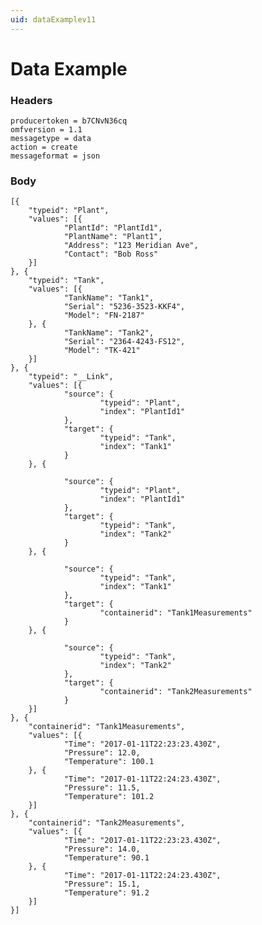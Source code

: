 ```yaml
---
uid: dataExamplev11
---
```


# Data Example


### Headers

	producertoken = b7CNvN36cq
	omfversion = 1.1
	messagetype = data
	action = create
	messageformat = json

### Body


	[{
        "typeid": "Plant",
        "values": [{
                "PlantId": "PlantId1",
                "PlantName": "Plant1",
                "Address": "123 Meridian Ave",
                "Contact": "Bob Ross"
        }]
	}, {
        "typeid": "Tank",
        "values": [{
                "TankName": "Tank1",
                "Serial": "5236-3523-KKF4",
                "Model": "FN-2187"
        }, {
                "TankName": "Tank2",
                "Serial": "2364-4243-FS12",
                "Model": "TK-421"
        }]
	}, {
		"typeid": "__Link",
        "values": [{
                "source": {
                        "typeid": "Plant",
                        "index": "PlantId1"
                },
                "target": {
                        "typeid": "Tank",
                        "index": "Tank1"
                }
        }, {

                "source": {
                        "typeid": "Plant",
                        "index": "PlantId1"
                },
                "target": {
                        "typeid": "Tank",
                        "index": "Tank2"
                }
        }, {

                "source": {
                        "typeid": "Tank",
                        "index": "Tank1"
                },
                "target": {
                        "containerid": "Tank1Measurements"
                }
        }, {

                "source": {
                        "typeid": "Tank",
                        "index": "Tank2"
                },
                "target": {
                        "containerid": "Tank2Measurements"
                }
        }]
	}, {
		"containerid": "Tank1Measurements",
        "values": [{
                "Time": "2017-01-11T22:23:23.430Z",
                "Pressure": 12.0,
                "Temperature": 100.1
        }, {
                "Time": "2017-01-11T22:24:23.430Z",
                "Pressure": 11.5,
                "Temperature": 101.2
        }]
	}, {
        "containerid": "Tank2Measurements",
        "values": [{
                "Time": "2017-01-11T22:23:23.430Z",
                "Pressure": 14.0,
                "Temperature": 90.1
        }, {
                "Time": "2017-01-11T22:24:23.430Z",
                "Pressure": 15.1,
                "Temperature": 91.2
        }]
	}]
